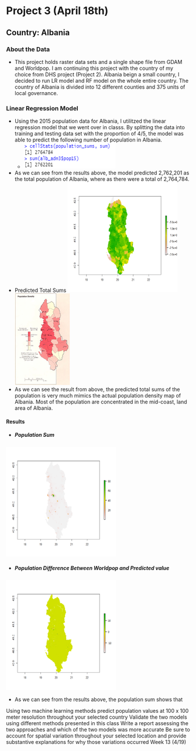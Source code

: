 # Project 3 (April 18th) 

## Country: Albania 

### About the Data 
* This project holds raster data sets and a single shape file from GDAM and Worldpop. I am continuing this project with the country of my choice from DHS project (Project 2). 
Albania beign a small country, I decided to run LR model and RF model on the whole entire country. The country of Albania is divided into 12 different counties and 375 units of local governance.

### Linear Regression Model 
* Using the 2015 population data for Albania, I utilitzed the linear regression model that we went over in classs. 
By splitting the data into training and testing data set with the proportion of 4/5, the model was able to predict the following number of population in Albania. 
  * <img src="Images/LR_ouptut.png" width="250" height="70">  
* As we can see from the results above, the model predicted 2,762,201 as the total population of Albania, where as there were a total of 2,764,784. 
* Predicted Total Sums 
  <img src="Images/predicted_total_sums(LR).png" width="300" height="300">  
  <img src="Images/alb_density.png" width="150" height="250">  
* As we can see the result from above, the predicted total sums of the population is very much mimics the actual population density map of Albania. Most of the population are concentrated in the mid-coast, land area of Albania.  

#### Results 
* ##### Population Sum
<img src="Images/pop_sums.png.png" width="300" height="300"> 

* ##### Population Difference Between Worldpop and Predicted value
<img src="Images/diff_sums(alb).png" width="300" height="300"> 

   * As we can see from the results above, the population sum shows that 

Using two machine learning methods predict population values at 100 x 100 meter resolution throughout your selected country
Validate the two models using different methods presented in this class
Write a report assessing the two approaches and which of the two models was more accurate
Be sure to account for spatial variation throughout your selected location and provide substantive explanations for why those variations occurred
Week 13 (4/19)
